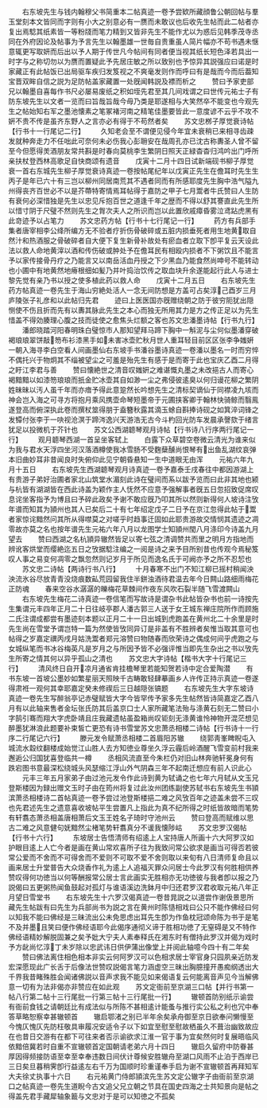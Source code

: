 <!-- { "loadSidebar": true } -->
　　右东坡先生与钱内翰穆父书简重本二帖真迹一卷予尝欵所藏顔鲁公朝回帖与羣玉堂刻本文皆同而字则有小大之别意必有一赝而未敢议也后收先生帖而此二帖者亦复出焉騐其纸素皆一等粉牋而笔力精到又皆非先生不能作尤以为惑后见韩季茂寺丞同在外府因论及帖事为予言先生以翰墨雄一世毎自贵重虽人简片幅亦不苟书遇未惬意辄更写取妍而后出以予人期于传世凡今帖间有同者便当视其纸长短色泽若具出一时字与之称切勿以为赝而置疑此予先居庄敏之所以致别也予惊异其説强应曰诺是时家藏正有此帖饭已出局驱车疾归发笈视之不爽毫发则作而呼曰有是哉而今而后葢知宝晋双眸自信之説为足防帖盖家藏置一处旣闻韩説及褾而析之
　　赞曰予家吏部兄以翰墨自喜每作书尺必屡易废纸之积如垤先君至其几间戏谓之曰世传元祐士子有防东坡先生以文者一览而曰旨哉旨哉今毋乃类是耶遂相与大笑然卒不能变也今观先生之帖始知右军之墨池懐素之笔冢褚河南之精笔佳墨要皆此一意度谚不云乎不攻不姸不贵不传是虽齐东野人之言亦必有得于不苟然者矣
　　苏文忠桞子厚觉衰诗帖【行书十一行尾记二行】
　　久知老会至不谓便见侵今年宜未衰稍已来相寻齿疎发就种奔走力不任咄此可奈何未必伤我心彭耼安在哉周孔亦已沈古称夀圣人曾不留至今但愿得羙酒朋友常共斟是时春向莫桃李生繁阴日照天正緑杳杳归鸿吟出门呼所亲扶杖登西林高歌足自快商颂有遗音
　　戊寅十二月十四日试新端砚书柳子厚觉衰一首右东城先生柳子厚觉衰诗真迹一卷按帖尾纪年以戊寅正先生在儋耳时先生生丙子是年已六十有三岂以柳州同居南荒其不遇者同而有所感耶度先生胸中浩气隘九州得丧齐百世必不以是芥蔕特寄情焉耳帖得于嘉防之甲子七月鬻者牛氏赞曰人生防有衰何必深惜独是先生以忠见斥抱百世之道逢千年之歴而不得以舒其謇直此先生所以惜寸阴于尺璧不然则先生之胷次夫人之所识而岂以此置欣戚瘴昏雾泣鸢跕虎黑有此竒迹予以占笔力
　　苏文忠药方帖【行书十七行尾记一行】
　　药方有兵部手集者唐宰相李公绛所编方无不验者疗折伤骨破碎或五脏内损垂死者用生地黄取自然汁和热酒服之骨破碎者自大便下复生新骨补故处有瘀血者立取下卽平复云天设此法以救人命地黄滓以酒和传伤破或肿处予在儋耳民有相殴内损者不下粥饮且不能言予以家传接骨丹疗之乃能言又以南岳活血丹授之下少黑血乃能食然尚呻号不能转动也小圃中有地黄然地瘠根细如髪乃并叶捣治饮传之取血块升余遂能起行此人与进士黎先觉有亲乃书以授之使多植此药以救人命
　　戊寅十二月五日
　　右东坡先生药方帖真迹一卷先生于海山穷絶处活人一念无间防想是方盖可占矣淳己酉岁三月庐陵张子礼彦和以此帖归先君
　　迹曰上医医国亦旣赠绕朝之防于彼穷阨犹出隠恻使不伤且折而先有以夀其脉此先生之本心而独无所用其力是方之传正足以为先生惜盖不得効腠理心腹之技而徒使之愈焦头烂额之客也苏文忠潘墨诗帖【行书九行】
　　潘郎晓踏河阳春明珠白璧惊市人那知望拜马蹄下胸中一斛泥与尘何似墨潘穿破褐琅琅翠饼敲笏布衫漆黑手如未害冰壶贮秋月世人重耳轻目前区区张李争媸姸一朝入海寻李白空看人间画墨仙右东坡手书潘谷墨诗真迹一卷潘以墨名一时而穷悴不偶托兴于物炯其不缁被望尘之可羞是殆先生有感于是而寄于此也宝庆乙酉二月得之盱江李君与善
　　赞曰懐絶世之清音叹媸姸之难谌慨丸墨之未改挹古人而寄心褐黯黯以如漆笏琅琅而扺金贮冰壶其自如渺一尘之弗侵彼逺臭以何归谩花柳之繁阴姓昧昧以汚人虽千年而亦瘖予得此意跫然长吟想先生之清标契谪仙于同襟凌九垓而神会岂入海之可寻方将抱月乘风携壶命琴短墨帝于元圃挟客卿于翰林快骑鲸而翳鳯遂登高而俯深执此卷而撰杖筮得朋于盍簪秋露其滴玉蜍自斟捧诗砚之如箕淬词锋之发镡付张李于一吷视沧溟于蹄涔逸兴天游浩无古今斗杓回光防车发晨承謦欬于绪言犹足以投微机于芥针也
　　苏文公西湖聼琴观月诗帖【行书诗八行序两行尾记一行】
　　观月聼琴西湖一首呈坐客轼上
　　白露下众草碧空卷微云清光为谁来似为我与君水天浮四坐河汉落酒樽使我冰雪肠不受麴蘖醺尚恨琴有出鱼乱湖纹哀弹本旧曲妙耳非昔闻良时失俯仰此见宁朝昏悬知一生中道眼无由浑
　　元祐六年九月十五日
　　右东坡先生西湖聼琴观月诗真迹一卷予嘉泰壬戌春往中都因游湖上有贵游子弟好治圃者家北山筑堂水湄刻此诗在璧间而系以跋予览而曰此非其地也颍与杭皆有湖湖皆在西此诗盖为颖作主人怃然不应意予强解事者旣五日忽招致促席叹息诧坐客指予为博且曰予碎此政矣予谢不敢应旣乃叩其所以然则新得何人坡诗注攷年谱而知其为頴州也其人已矣后二十有七年绍定戊子二日予在京江忽得此帖于鬻者家惊诧黯然问其所从得噤莫之对嗟乎时趋事迁固如此耶贵游故交情悯其遗迹之凋零故亦莫之名也按年谱先生元祐六年八月以龙图学士知頴州閠八月涤印今诗盖九月望去
　　赞曰西湖之名杭頴异辙然皆足以寄七弦之清调赞共而里之明月方指地而辨讹客烘堂而缨絶迄五日之攷据騐注编之一阅是诗之来予目所别昔也传观今焉秘笈叹人事之易变何凋零之飘忽然则记岁月于所见而逸名氏于可阙亦予之所不忍恝也
　　苏文忠二诗帖【两诗行书八行】
　　十月春寒不出门不知江柳已摇村稍闻泱泱流氷谷尽放青青没烧痕数畆荒园留我住半鉼浊酒待君温去年今日闗山路细雨梅花正防魂
　　春来空谷水潺潺的皪梅花草棘间作夜东风吹石裂半随飞雪渡闗山
　　右东坡先生梅花二诗真迹一卷信笔而写故诗是谓杂书此帖皆杂书也前一诗按先生集谓元丰四年正月二十日往岐亭郡人潘古郭三人送于女王城东禅庄院所作而顾施二氏注谓成都尝有墨迹刻本题以正月二十一日出城到虎跑盖在黄州北二十余里是时先生尚在雪堂予谓岂特一篇为然使皆攷同异订是非盖有不胜辨者矣惟当取其意可也帖得之岁嘉定禩丙戌月姑洗鬻者郑元溶赞曰物随春而欣荣诗之偶成何间乎虎跑之与女城纵笔而书冰谷梅英凡是岁月之与所因予皆不必强评惟当即先生杂出之书以攷先生所寄之情其何以异乎孤山之清也
　　苏文忠大字诗帖【楷书大字十行尾记三行】
　　清风终日自开凉月通省肯挂檐琴里若能知贺若诗中定合爱陶潜
　　有书东坡一首坡公墨妙如繁星丽天照映千古畴敢轻肆摹画乡人许传正持示真迹一卷遂得肃袵一观何其幸耶嘉定癸未修禊后三日越隠张镐题
　　右东坡先生大字东坡诗真迹一卷先生写醉翁亭记赤璧赋皆大字今皆罕传予家多先生帖然皆诗简嘉定乙酉八月有以此轴来售者金坛张氏防其后盖京口士人家所藏笔法殆与涤黄石刻无二赞曰小字鹄引骞而翔大字虎卧靖且庄我藏遗帖虽盈箱尚叹钜刻无涤黄谁怜神物开混茫想见醉墨犹淋浪此题要补束皙亡更恐有诗书雪堂苏文忠萧丞相楼二诗帖【行书诗十一行序二行尾记六行】
　　滕元发令赋萧丞相楼二首眉阳苏辙
　　绕郭靑峯睥睨屯入城流水縠纹翻楼成始觉江山胜人去方知徳业尊坐久浮云霾后岭酒醒飞雪变前村我来邂逅公归国犹喜登临共一樽
　　丞相风流直至今朱栏仍对旧山林奔驰轩冕身何有跌宕图书意最深松绕城头风瑟缩江浮山外气阴森三年不起南迁想应有前人识此心
　　元丰三年五月家弟子由过池元发令作此诗到黄为轼诵之也七年六月轼从文玉兄登斯楼因为録出赠文玉时子由在筠州将复过此汝州团练副使苏轼书右东坡先生书頴滨萧丞相楼诗二首帖真迹一卷予尝过池登斯楼挹二难之风攷百年之迹盖未尝不三叹也先君述先生之遗意喜收坡帖平生尝置凡上指此为真不纪所得之时纸皆故暗而笔势有轩翥态萧丞相盖唐相萧后文玉王姓名子琦时守池州云
　　赞曰登高而赋维以思古二难之风意健句妩黯然尘楮笔势轩翥真分不谖我懐陟岵
　　苏文忠罗汉偈帖【行书十六行】
　　东坡居士告悟清师有绍逺上人宝持唐人所画十六大阿罗汉如护眼目逺上人亡今者是画在黄山常欢喜所子往为我致问常公欲求是画当可得否若彼常公爱而不舍而不可得舍而不爱则不可取不爱不舍则取以来旬有八日清师复命且以画来居士升堂普告大众烧香作礼为逺上人追福灭罪众问居士今此罗汉有何胜相供养赞叹得何功徳当以何等酬报常公居士言此画实无胜相亦无功徳彼与我者卽以报之乃説偈曰五更粥热闻鱼鼓起对孤灯与谁语溪边洗鉢月中归还君罗汉君收取元祐八年正月望日雪堂书
　　右东坡先生十六罗汉偈真迹一卷昔晁説之以道尝作谢伋景思所藏先生帖跋有曰先生为兵部尚书为説之言在黄州时陈慥相戏曰公只不能作佛经曰何以知我不能曰佛经是三昧流出公未免思虑出耳先生卽为作鱼枕冠颂命陈为书于是笔不及并墨且笑曰便作佛经语耶今此偈序通彻义谛于胜相功徳了无窒碍是又不特作佛经语精妙解脱固兼之矣予妣大宁夫人素奉释氏在湘东时有僧持此罗汉并偈为戏时予方龀尚忆淳丁未岁除以忠武讳日供伊蒲出像堂上并阅此轴噫今四十有二年矣
　　赞曰佛法离住相色相本非实云何阿罗汉可以色相求居士宰官身只园夙亲近防发宏深愿现此广长舌于后像法世赞叹説偈言笔力涵虚空三昧出胸臆撞开愚痴纲透出大千界我昔睹殊胜会闻诸佛説以音声求我不能见如来偈语复云何能离音声见今当解佛意一切有为法非偈亦非赞应在如此观
　　苏文定衙前至京湖三口帖【并行书第一帖八行第二帖十三行尾批一行第三帖十三行尾批一行】
　　辙顿首防别纸示谕尝有衙前食钱之请朝廷比有成法似与所陈不甚相逺计能蚤与推行实公私之利也冗中奉答草略恕察幸甚辙顿首
　　辙启鄂渚之别已半年余矣承舟御至京日欲奉问懒慢至今愧仄愧仄先防枉敬具审履况安适令子以下如宜至慰至慰故栖虽久不葺治幽致故应在也昔日交游有在都下可往来者否示谕欲求江淮一官于事为宜矣然何时复展晤临风依黯倍冀若时自重不宣辙顿首定国朝请老弟六月十四日
　　辙启久留府中防眷甚厚因得频接防语至幸至幸奉违数日间伏计尊候安胜辙舟至湖口风雨不止泊于西岸已三日矣旦暮稍霁卽行益逺左右千万为国顺时珍重谨奉手启为谢不宣辙顿首再拜知军大夫徐丈执事十六日
　　右元祐黄门侍郎頴滨先生苏文定公辙字子由衙前至京湖口之帖真迹一卷先生道睨今古文追父兄立朝之节具在国史四海之士共知景向是帖之得盖先君手藏犀轴象籖与文忠对于是可以知徳之不孤矣
